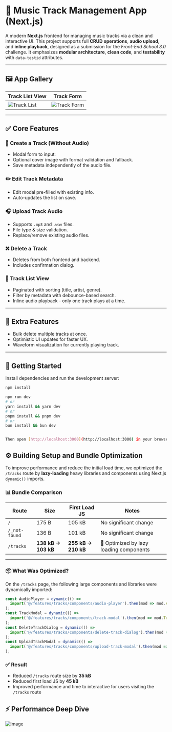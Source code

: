 # 🎵 Music Track Management App (Next.js)

A modern **Next.js** frontend for managing music tracks via a clean and interactive UI. This project supports full **CRUD operations**, **audio upload**, and **inline playback**, designed as a submission for the _Front-End School 3.0_ challenge. It emphasizes **modular architecture**, **clean code**, and **testability** with `data-testid` attributes.

---

## 🖼️ App Gallery

| Track List View | Track Form |
|------------------|------------|
| ![Track List](https://github.com/user-attachments/assets/aaab84f1-d9e4-4e17-a98a-302eb29cf4d1) | ![Track Form](https://github.com/user-attachments/assets/884d9529-3101-4087-bad4-4e3884afa461) |

---

## ✅ Core Features

### 🎼 Create a Track (Without Audio)

- Modal form to input:
- Optional cover image with format validation and fallback.
- Save metadata independently of the audio file.

### ✏️ Edit Track Metadata

- Edit modal pre-filled with existing info.
- Auto-updates the list on save.

### 🎧 Upload Track Audio

- Supports `.mp3` and `.wav` files.
- File type & size validation.
- Replace/remove existing audio files.

### ❌ Delete a Track

- Deletes from both frontend and backend.
- Includes confirmation dialog.

### 📜 Track List View

- Paginated with sorting (title, artist, genre).
- Filter by metadata with debounce-based search.
- Inline audio playback - only one track plays at a time.

---

## 🌟 Extra Features

- Bulk delete multiple tracks at once.
- Optimistic UI updates for faster UX.
- Waveform visualization for currently playing track.

---

## 🚀 Getting Started

Install dependencies and run the development server:

```bash
npm install

npm run dev
# or
yarn install && yarn dev
# or
pnpm install && pnpm dev
# or
bun install && bun dev


Then open [http://localhost:3000](http://localhost:3000) in your browser.
```

## ⚙️ Building Setup and Bundle Optimization

To improve performance and reduce the initial load time, we optimized the `/tracks` route by **lazy-loading** heavy libraries and components using Next.js `dynamic()` imports.

### 📊 Bundle Comparison

| Route         | Size                | First Load JS       | Notes                                   |
| ------------- | ------------------- | ------------------- | --------------------------------------- |
| `/`           | 175 B               | 105 kB              | No significant change                   |
| `/_not-found` | 136 B               | 101 kB              | No significant change                   |
| `/tracks`     | **138 kB → 103 kB** | **255 kB → 210 kB** | 🚀 Optimized by lazy loading components |

---

### 📦 What Was Optimized?

On the `/tracks` page, the following large components and libraries were dynamically imported:

```ts
const AudioPlayer = dynamic(() =>
  import('@/features/tracks/components/audio-player').then(mod => mod.AudioPlayer)
);
const TrackModal = dynamic(() =>
  import('@/features/tracks/components/track-modal').then(mod => mod.TrackModal)
);
const DeleteTrackDialog = dynamic(() =>
  import('@/features/tracks/components/delete-track-dialog').then(mod => mod.DeleteTrackDialog)
);
const UploadTrackModal = dynamic(() =>
  import('@/features/tracks/components/upload-track-modal').then(mod => mod.UploadTrackModal)
);
```

### ✅ Result

* Reduced `/tracks` route size by **35 kB**
* Reduced first load JS by **45 kB**
* Improved performance and time to interactive for users visiting the `/tracks` route

## ⚡ Performance Deep Dive
  ![image](https://github.com/user-attachments/assets/cef34987-2d0c-4acf-ad3a-58df06852a4c)

